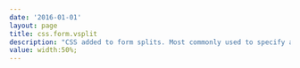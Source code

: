 ```yaml
---
date: '2016-01-01'
layout: page
title: css.form.vsplit
description: "CSS added to form splits. Most commonly used to specify a width of 50% to force vertical alignment of splits across multiple form sections. e.g., the value \"width: 50%;\" will give left and right form splits the same width. "
value: width:50%; 
---
```

